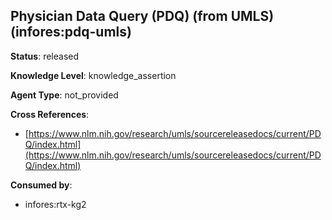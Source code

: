 [//]: # (DO NOT MANUALLY EDIT THIS FILE. IT IS GENERATED FROM A TEMPLATE.)

## Physician Data Query (PDQ) (from UMLS) (infores:pdq-umls)

**Status**: released
  
**Knowledge Level**: knowledge_assertion
  
**Agent Type**: not_provided



**Cross References**:

- [https://www.nlm.nih.gov/research/umls/sourcereleasedocs/current/PDQ/index.html](https://www.nlm.nih.gov/research/umls/sourcereleasedocs/current/PDQ/index.html)


**Consumed by**:

- infores:rtx-kg2